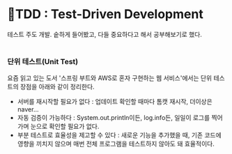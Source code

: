 # :gem:TDD : Test-Driven Development

테스트 주도 개발. 숱하게 들어봤고, 다들 중요하다고 해서 공부해보기로 했다. <br/><br/>

### 단위 테스트(Unit Test)
요즘 읽고 있는 도서 '스프링 부트와 AWS로 혼자 구현하는 웹 서비스'에서는 단위 테스트의 장점을 아래와 같이 정리한다.<br/>

  - 서버를 재시작할 필요가 없다 : 업데이트 확인할 때마다 톰캣 재시작, 더이상은 naver...
  - 자동 검증이 가능하다 : System.out.println이든, log.info든, 일일이 로그를 찍어가며 눈으로 확인할 필요가 없다.
  - 부분 테스트로 효율성을 제고할 수 있다 : 새로운 기능을 추가했을 때, 기존 코드에 영향을 끼치지 않으며 매번 전체 프로그램을 테스트하지 않아도 돼 효율적이다.    

